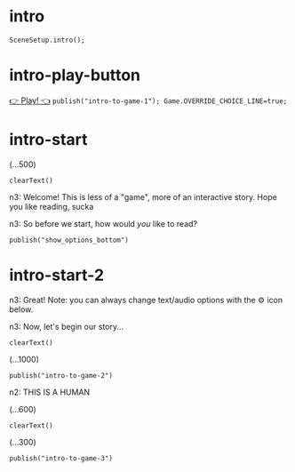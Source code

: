 # intro

`SceneSetup.intro();`

# intro-play-button

[👉 Play! 👈](#intro-start) `publish("intro-to-game-1"); Game.OVERRIDE_CHOICE_LINE=true;`

# intro-start

(...500)

`clearText()`

n3: Welcome! This is less of a "game", more of an interactive story. Hope you like reading, sucka

n3: So before we start, how would *you* like to read?

`publish("show_options_bottom")`

# intro-start-2

n3: Great! Note: you can always change text/audio options with the ⚙️ icon below.

n3: Now, let's begin our story...

`clearText()`

(...1000)

`publish("intro-to-game-2")`

n2: THIS IS A HUMAN

(...600)

`clearText()`

(...300)

`publish("intro-to-game-3")`